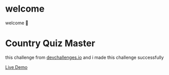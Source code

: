 # welcome

welcome 👋

# Country Quiz Master

this challenge from [devchallenges.io](https://devchallenges.io)
and i made this challenge successfully

[Live Demo](https://country-quiz-app-kw35.vercel.app/)
